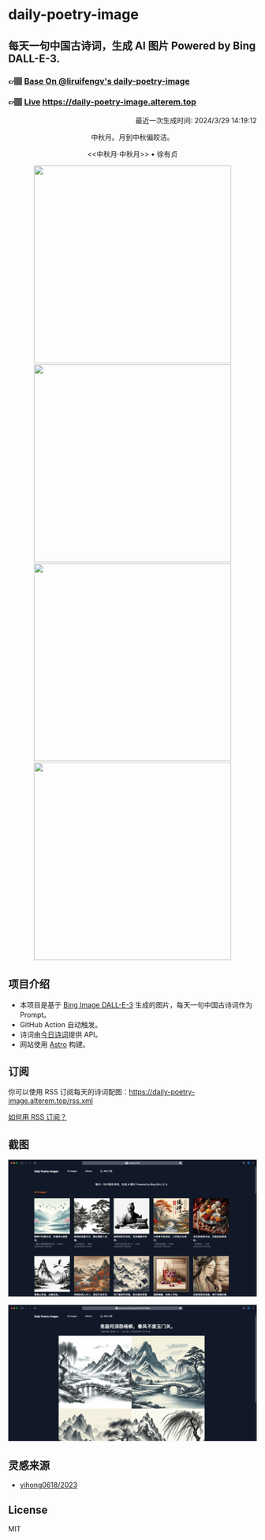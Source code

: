 
# daily-poetry-image

## 每天一句中国古诗词，生成 AI 图片 Powered by Bing DALL-E-3.

### 👉🏽 [Base On @liruifengv's daily-poetry-image](https://github.com/liruifengv/daily-poetry-image)

### 👉🏽 [Live](https://daily-poetry-image.alterem.top/) https://daily-poetry-image.alterem.top

<p align="right">
  最近一次生成时间: 2024/3/29 14:19:12
</p>
<p align="center">
中秋月。月到中秋偏皎洁。
</p>
<p align="center">
<<中秋月·中秋月>> • 徐有贞
</p>
<p align="center">
<img src="https://tse1.mm.bing.net/th/id/OIG2.1ng4rmZ5qJ5XqNvT9sbb" height="400" width="400" />
<img src="https://tse2.mm.bing.net/th/id/OIG2.Q7R6rMyzKIciPg5J0f77" height="400" width="400" />
<img src="https://tse2.mm.bing.net/th/id/OIG2.Odz6V5ae1A2XsIUcpsyn" height="400" width="400" />
<img src="https://tse3.mm.bing.net/th/id/OIG2.p7.HqJujmZyzapBrAtqm" height="400" width="400" />
</p>

## 项目介绍

-   本项目是基于 [Bing Image DALL-E-3](https://www.bing.com/images/create) 生成的图片，每天一句中国古诗词作为 Prompt。
-   GitHub Action 自动触发。
-   诗词由[今日诗词](https://www.jinrishici.com/)提供 API。
-   网站使用 [Astro](https://astro.build) 构建。

## 订阅

你可以使用 RSS 订阅每天的诗词配图：https://daily-poetry-image.alterem.top/rss.xml

[如何用 RSS 订阅？](https://zhuanlan.zhihu.com/p/55026716)

## 截图

![图片列表](./screenshots/Snipaste_2023-12-28_21-00-26.png)

![图片详情](./screenshots/Snipaste_2023-12-28_21-00-53.png)

## 灵感来源

-   [yihong0618/2023](https://github.com/yihong0618/2023)

## License

MIT
